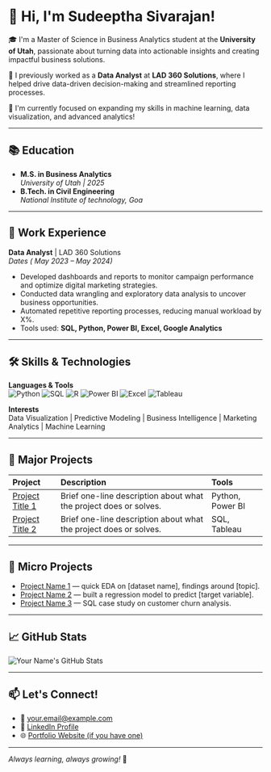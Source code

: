 # 👋 Hi, I'm Sudeeptha Sivarajan!

🎓 I'm a Master of Science in Business Analytics student at the **University of Utah**, passionate about turning data into actionable insights and creating impactful business solutions.

💼 I previously worked as a **Data Analyst** at **LAD 360 Solutions**, where I helped drive data-driven decision-making and streamlined reporting processes.

🔎 I'm currently focused on expanding my skills in machine learning, data visualization, and advanced analytics!

---

## 📚 Education

- **M.S. in Business Analytics**  
  *University of Utah | 2025*  
- **B.Tech. in Civil Engineering**  
  *National Institute of technology, Goa*

---

## 💼 Work Experience

**Data Analyst** | LAD 360 Solutions  
*Dates ( May 2023 – May 2024)*  
- Developed dashboards and reports to monitor campaign performance and optimize digital marketing strategies.
- Conducted data wrangling and exploratory data analysis to uncover business opportunities.
- Automated repetitive reporting processes, reducing manual workload by X%.
- Tools used: **SQL, Python, Power BI, Excel, Google Analytics**

---

## 🛠 Skills & Technologies

**Languages & Tools**  
![Python](https://img.shields.io/badge/Python-3776AB?style=for-the-badge&logo=python&logoColor=white)
![SQL](https://img.shields.io/badge/SQL-4479A1?style=for-the-badge&logo=postgresql&logoColor=white)
![R](https://img.shields.io/badge/R-276DC3?style=for-the-badge&logo=r&logoColor=white)
![Power BI](https://img.shields.io/badge/PowerBI-F2C811?style=for-the-badge&logo=powerbi&logoColor=black)
![Excel](https://img.shields.io/badge/Excel-217346?style=for-the-badge&logo=microsoft-excel&logoColor=white)
![Tableau](https://img.shields.io/badge/Tableau-E97627?style=for-the-badge&logo=tableau&logoColor=white)

**Interests**  
Data Visualization | Predictive Modeling | Business Intelligence | Marketing Analytics | Machine Learning

---

## 🚀 Major Projects

| Project | Description | Tools |
| :--- | :--- | :--- |
| [Project Title 1](#) | Brief one-line description about what the project does or solves. | Python, Power BI |
| [Project Title 2](#) | Brief one-line description about what the project does or solves. | SQL, Tableau |

---

## 🧩 Micro Projects

- [Project Name 1](#) — quick EDA on [dataset name], findings around [topic].
- [Project Name 2](#) — built a regression model to predict [target variable].
- [Project Name 3](#) — SQL case study on customer churn analysis.

---

## 📈 GitHub Stats

![Your Name's GitHub Stats](https://github-readme-stats.vercel.app/api?username=your-github-username&show_icons=true&theme=default)

---

## 📫 Let's Connect!

- 📧 [your.email@example.com](mailto:your.email@example.com)
- 💼 [LinkedIn Profile](https://www.linkedin.com/in/your-linkedin/)
- 🌐 [Portfolio Website (if you have one)](https://yourwebsite.com)

---

*Always learning, always growing!* 🌱

